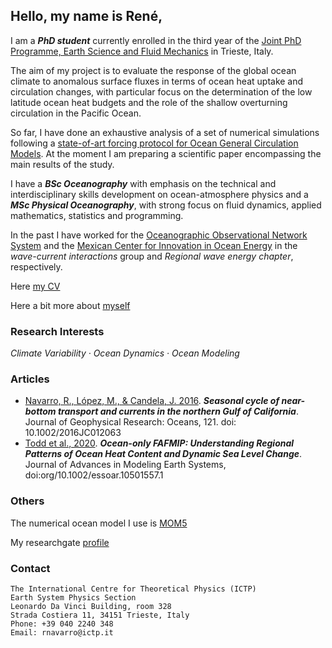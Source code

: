 ## Hello, my name is René,

I am a ***PhD student*** currently enrolled in the third year of the [Joint PhD Programme, Earth Science and Fluid Mechanics](https://web.units.it/dottorato/esfm/) in Trieste, Italy. 

The aim of my project is to evaluate the response of the global ocean climate to anomalous surface fluxes in terms of ocean heat uptake and circulation changes, with particular focus on the determination of the low latitude ocean heat budgets and the role of the shallow overturning circulation in the Pacific Ocean.

So far, I have done an exhaustive analysis of a set of numerical simulations following a [state-of-art forcing protocol for Ocean General Circulation Models](http://www.fafmip.org/). At the moment I am preparing a scientific paper encompassing the main results of the study.

I have a ***BSc Oceanography*** with emphasis on the technical and interdisciplinary skills development on ocean-atmosphere physics
and a ***MSc Physical Oceanography***, with strong focus on fluid dynamics, applied mathematics, statistics and programming. 

In the past I have worked for the [Oceanographic Observational Network System](https://cigom.org/en/) and the [Mexican Center for Innovation in Ocean Energy](https://cemieoceano.mx/) in the _wave-current interactions_ group and _Regional wave energy chapter_, respectively. 

Here [my CV](https://raw.githubusercontent.com/enerle/enerle.github.io/main/ReneNavarro_CVU.pdf)

Here a bit more about [myself](https://raw.githubusercontent.com/enerle/enerle.github.io/main/fig1.jpg)

### Research Interests
_Climate Variability · Ocean Dynamics · Ocean Modeling_

### Articles
- [Navarro, R., López, M., & Candela, J. 2016](https://agupubs.onlinelibrary.wiley.com/doi/10.1002/2016JC012063). ***Seasonal cycle of near-bottom transport and currents in the northern Gulf of California***. Journal of Geophysical Research: Oceans, 121. doi: 10.1002/2016JC012063
- [Todd et al., 2020](https://agupubs.onlinelibrary.wiley.com/doi/full/10.1029/2019MS002027). ***Ocean-only FAFMIP: Understanding Regional Patterns of Ocean Heat Content and Dynamic Sea Level Change***. Journal of Advances in Modeling Earth Systems, doi:org/10.1002/essoar.10501557.1

### Others
The numerical ocean model I use is [MOM5](https://mom-ocean.github.io/)

My researchgate [profile](https://www.researchgate.net/profile/Rene-Navarro-Labastida)

### Contact
```
The International Centre for Theoretical Physics (ICTP)
Earth System Physics Section
Leonardo Da Vinci Building, room 328
Strada Costiera 11, 34151 Trieste, Italy
Phone: +39 040 2240 348
Email: rnavarro@ictp.it
```
